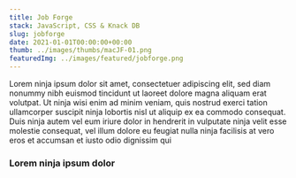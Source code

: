 ```yaml
---
title: Job Forge
stack: JavaScript, CSS & Knack DB
slug: jobforge
date: 2021-01-01T00:00:00+00:00
thumb: ../images/thumbs/macJF-01.png
featuredImg: ../images/featured/jobforge.png
---
```


Lorem ninja ipsum dolor sit amet, consectetuer adipiscing elit, sed diam nonummy nibh euismod tincidunt ut laoreet dolore magna aliquam erat volutpat. Ut ninja wisi enim ad minim veniam, quis nostrud exerci tation ullamcorper suscipit ninja lobortis nisl ut aliquip ex ea commodo consequat. Duis ninja autem vel eum iriure dolor in hendrerit in vulputate ninja velit esse molestie consequat, vel illum dolore eu feugiat nulla ninja facilisis at vero eros et accumsan et iusto odio dignissim qui 

### Lorem ninja ipsum dolor

